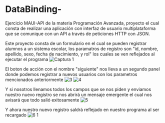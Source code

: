 # DataBinding-
Ejercicio MAUI-API de la materia Programación Avanzada, proyecto el cual consta de realizar una aplicación con interfaz de usuario multiplataforma que se comunique con un API a través de peticiones HTTP con JSON.

Este proyecto consta de un formulario en el cual se pueden registrar alumnos a un sistema escolar, los paramatros de registro son "id, nombre, apellido, sexo, fecha de nacimiento, y rol" los cuales se ven reflejados al ejecutar el programa
![Captura 1](https://github.com/user-attachments/assets/5198b167-3e51-401d-9a6b-526edd092137)

El boton de acción con el nombre "siguiente" nos lleva a un segundo panel donde podemos registrar a nuevos usuarios con los parametros mencionados anteriormente
![3](https://github.com/user-attachments/assets/a35a95f2-1391-4a80-a0fb-48104e1a876d)
![4](https://github.com/user-attachments/assets/d11fe532-f9a8-47df-856f-642d380e6cd6)

Y si nosotros llenamos todos los campos que se nos piden y enviamos nuestro nuevo registro se nos abrirá un mensaje emergente el cual nos avisará que todo salió exitosamente
![5](https://github.com/user-attachments/assets/49ce7489-8217-4ec3-b498-9f564db4af51)

Y ahora nuestro nuevo registro saldrá reflejado en nuestro programa al ser recargado
![6 1](https://github.com/user-attachments/assets/08ed840d-decb-4bcf-8f9c-6373479a3924)
